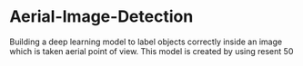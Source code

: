 # Aerial-Image-Detection
Building a deep learning model to label objects correctly inside an image which is taken aerial point of view. This model is created by using resent 50 
